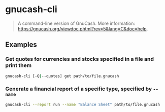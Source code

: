 # gnucash-cli

> A command-line version of GnuCash. More information: <https://gnucash.org/viewdoc.phtml?rev=5&lang=C&doc=help>.

## Examples

### Get quotes for currencies and stocks specified in a file and print them

```bash
gnucash-cli [-Q|--quotes] get path/to/file.gnucash
```

### Generate a financial report of a specific type, specified by `--name`

```bash
gnucash-cli --report run --name "Balance Sheet" path/to/file.gnucash
```
